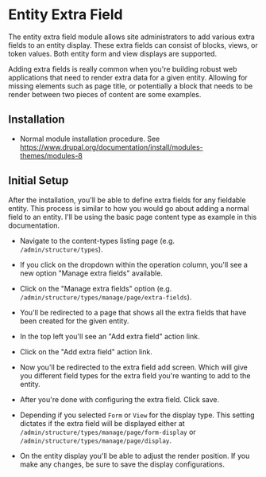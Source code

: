 Entity Extra Field
===========

The entity extra field module allows site administrators to add various extra fields to an entity display. These extra fields can consist of blocks, views, or token values. Both entity form and view displays are supported. 

Adding extra fields is really common when you're building robust web applications that need to render extra data for a given entity. Allowing for missing elements such as page title, or potentially a block that needs to be render between two pieces of content are some examples.
 
Installation
------------

* Normal module installation procedure. See
  https://www.drupal.org/documentation/install/modules-themes/modules-8
  
Initial Setup
------------

After the installation, you'll be able to define extra fields for any fieldable entity. This process is similar to how you would go about adding a normal field to an entity. I'll be using the basic page content type as example in this documentation.

* Navigate to the content-types listing page (e.g.  `/admin/structure/types`).

* If you click on the dropdown within the operation column, you'll see a new option "Manage extra fields" available.

* Click on the "Manage extra fields" option (e.g. `/admin/structure/types/manage/page/extra-fields`).  

* You'll be redirected to a page that shows all the extra fields that have been created for the given entity. 

* In the top left you'll see an "Add extra field" action link. 

* Click on the "Add extra field" action link.

* Now you'll be redirected to the extra field add screen. Which will give you different field types for the extra field you're wanting to add to the entity. 

* After you're done with configuring the extra field. Click save.

* Depending if you selected `Form` or `View` for the display type. This setting dictates if the extra field will be displayed either at `/admin/structure/types/manage/page/form-display` or `/admin/structure/types/manage/page/display`.

* On the entity display you'll be able to adjust the render position. If you make any changes, be sure to save the display configurations.
